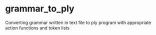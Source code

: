 # grammar_to_ply
Converting grammar written in text file to ply program with appropriate action functions and token lists
